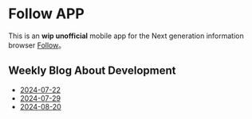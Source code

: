 # Follow APP

This is an **wip unofficial** mobile app for the Next generation information browser [Follow](https://github.com/RSSNext/follow)。

## Weekly Blog About Development

- [2024-07-22](https://hyoban.xlog.app/react-native-follow-1)
- [2024-07-29](https://hyoban.xlog.app/react-native-follow-2)
- [2024-08-20](https://hyoban.xlog.app/react-native-follow-3)
